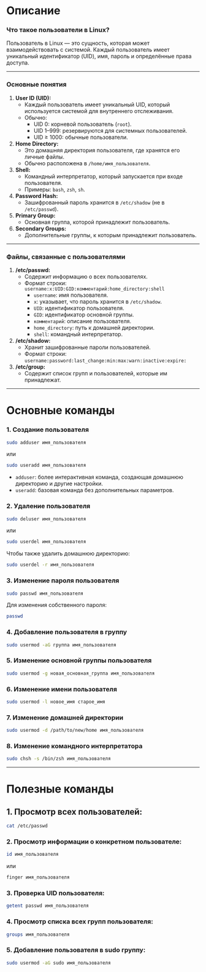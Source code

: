 # Описание

### **Что такое пользователи в Linux?**

Пользователь в Linux — это сущность, которая может взаимодействовать с системой. Каждый пользователь имеет уникальный идентификатор (UID), имя, пароль и определённые права доступа.

---

### **Основные понятия**

1. **User ID (UID):**    
    - Каждый пользователь имеет уникальный UID, который используется системой для внутреннего отслеживания.
    - Обычно:
        - UID 0: корневой пользователь (`root`).
        - UID 1–999: резервируются для системных пользователей.
        - UID ≥ 1000: обычные пользователи.
2. **Home Directory:**    
    - Это домашняя директория пользователя, где хранятся его личные файлы.
    - Обычно расположена в `/home/имя_пользователя`.
3. **Shell:**    
    - Командный интерпретатор, который запускается при входе пользователя.
    - Примеры: `bash`, `zsh`, `sh`.
4. **Password Hash:**    
    - Зашифрованный пароль хранится в `/etc/shadow` (не в `/etc/passwd`).
5. **Primary Group:**    
    - Основная группа, которой принадлежит пользователь.
6. **Secondary Groups:**    
    - Дополнительные группы, к которым принадлежит пользователь.

---

### **Файлы, связанные с пользователями**

1. **/etc/passwd:**    
    - Содержит информацию о всех пользователях.
    - Формат строки: `username:x:UID:GID:комментарий:home_directory:shell`
        - `username`: имя пользователя.
        - `x`: указывает, что пароль хранится в `/etc/shadow`.
        - `UID`: идентификатор пользователя.
        - `GID`: идентификатор основной группы.
        - `комментарий`: описание пользователя.
        - `home_directory`: путь к домашней директории.
        - `shell`: командный интерпретатор.
2. **/etc/shadow:**    
    - Хранит зашифрованные пароли пользователей.
    - Формат строки: `username:password:last_change:min:max:warn:inactive:expire:`
3. **/etc/group:**    
    - Содержит список групп и пользователей, которые им принадлежат.
    
---
# Основные команды

### 1. Создание пользователя
```bash
sudo adduser имя_пользователя
```
или
```bash
sudo useradd имя_пользователя
```
- `adduser`: более интерактивная команда, создающая домашнюю директорию и другие настройки.
- `useradd`: базовая команда без дополнительных параметров.
 
### 2. Удаление пользователя
```bash
sudo deluser имя_пользователя
```
или
```bash
sudo userdel имя_пользователя
```
Чтобы также удалить домашнюю директорию:
```bash
sudo userdel -r имя_пользователя
```

### 3. Изменение пароля пользователя
```bash
sudo passwd имя_пользователя
```
Для изменения собственного пароля:
```bash
passwd
```

### 4. Добавление пользователя в группу
```bash
sudo usermod -aG группа имя_пользователя
```

### 5. Изменение основной группы пользователя
```bash
sudo usermod -g новая_основная_группа имя_пользователя
```

### 6. Изменение имени пользователя
```bash
sudo usermod -l новое_имя старое_имя
```

### 7. Изменение домашней директории
```bash
sudo usermod -d /path/to/new/home имя_пользователя
```

### 8. Изменение командного интерпретатора
```bash
sudo chsh -s /bin/zsh имя_пользователя
```

---
# Полезные команды
## 1. Просмотр всех пользователей:
```bash
cat /etc/passwd
```

### 2. Просмотр информации о конкретном пользователе:
```bash
id имя_пользователя
```
или
```bash
finger имя_пользователя
```

### 3.  Проверка UID пользователя:
```bash
getent passwd имя_пользователя
```

### 4. Просмотр списка всех групп пользователя:
```bash
groups имя_пользователя
```

### 5. Добавление пользователя в sudo группу:
```bash
sudo usermod -aG sudo имя_пользователя
```